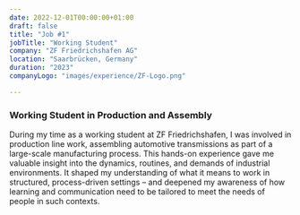 ```yaml
---
date: 2022-12-01T00:00:00+01:00
draft: false
title: "Job #1"
jobTitle: "Working Student"
company: "ZF Friedrichshafen AG"
location: "Saarbrücken, Germany"
duration: "2023"
companyLogo: "images/experience/ZF-Logo.png"

---
```

### Working Student in Production and Assembly

During my time as a working student at ZF Friedrichshafen, I was involved in production line work, assembling automotive transmissions as part of a large-scale manufacturing process. This hands-on experience gave me valuable insight into the dynamics, routines, and demands of industrial environments. It shaped my understanding of what it means to work in structured, process-driven settings – and deepened my awareness of how learning and communication need to be tailored to meet the needs of people in such contexts.